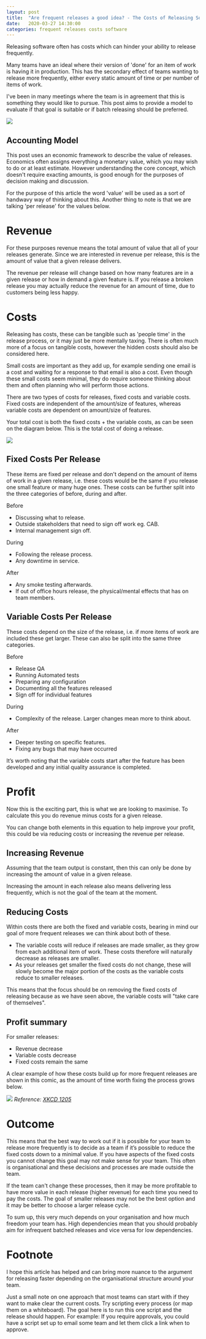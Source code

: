 ```yaml
---
layout: post
title:  "Are frequent releases a good idea? - The Costs of Releasing Software"
date:   2020-03-27 14:30:00
categories: frequent releases costs software
---
```


Releasing software often has costs which can hinder your ability to release frequently.

Many teams have an ideal where their version of 'done' for an item of work is having it in production. This has the secondary effect of teams wanting to release more frequently, either every static amount of time or per number of items of work.

I've been in many meetings where the team is in agreement that this is something they would like to pursue. This post aims to provide a model to evaluate if that goal is suitable or if batch releasing should be preferred.

![](/assets/images/costs-of-software/header.png)

## Accounting Model

This post uses an economic framework to describe the value of releases. Economics often assigns everything a monetary value, which you may wish to do or at least estimate. However understanding the core concept, which doesn't require exacting amounts, is good enough for the purposes of decision making and discussion.

For the purpose of this article the word 'value' will be used as a sort of handwavy way of thinking about this. Another thing to note is that we are talking 'per release' for the values below.

# Revenue

For these purposes revenue means the total amount of value that all of your releases generate. Since we are interested in revenue per release, this is the amount of value that a given release delivers.

The revenue per release will change based on how many features are in a given release or how in demand a given feature is. If you release a broken release you may actually reduce the revenue for an amount of time, due to customers being less happy.

# Costs

Releasing has costs, these can be tangible such as 'people time' in the release process, or it may just be more mentally taxing. There is often much more of a focus on tangible costs, however the hidden costs should also be considered here.

Small costs are important as they add up, for example sending one email is a cost and waiting for a response to that email is also a cost. Even though these small costs seem minimal, they do require someone thinking about them and often planning who will perform those actions.

There are two types of costs for releases, fixed costs and variable costs. Fixed costs are independent of the amount/size of features, whereas variable costs are dependent on amount/size of features.

Your total cost is both the fixed costs + the variable costs, as can be seen on the diagram below. This is the total cost of doing a release.

![](/assets/images/costs-of-software/costs.png)

## Fixed Costs Per Release

These items are fixed per release and don't depend on the amount of items of work in a given release, i.e. these costs would be the same if you release one small feature or many huge ones. These costs can be further split into the three categories of before, during and after.

Before
* Discussing what to release.
* Outside stakeholders that need to sign off work eg. CAB.
* Internal management sign off.

During
* Following the release process.
* Any downtime in service.

After
* Any smoke testing afterwards.
* If out of office hours release, the physical/mental effects that has on team members.


## Variable Costs Per Release

These costs depend on the size of the release, i.e. if more items of work are included these get larger. These can also be split into the same three categories.

Before
* Release QA
* Running Automated tests
* Preparing any configuration
* Documenting all the features released
* Sign off for individual features

During
* Complexity of the release. Larger changes mean more to think about.

After
* Deeper testing on specific features.
* Fixing any bugs that may have occurred

It’s worth noting that the variable costs start after the feature has been developed and any initial quality assurance is completed.

# Profit

Now this is the exciting part, this is what we are looking to maximise. To calculate this you do revenue minus costs for a given release.

You can change both elements in this equation to help improve your profit, this could be via reducing costs or increasing the revenue per release.

## Increasing Revenue

Assuming that the team output is constant, then this can only be done by increasing the amount of value in a given release.

Increasing the amount in each release also means delivering less frequently, which is not the goal of the team at the moment.

## Reducing Costs

Within costs there are both the fixed and variable costs, bearing in mind our goal of more frequent releases we can think about both of these.

* The variable costs will reduce if releases are made smaller, as they grow from each additional item of work. These costs therefore will naturally decrease as releases are smaller.
* As your releases get smaller the fixed costs do not change, these will slowly become the major portion of the costs as the variable costs reduce to smaller releases.

This means that the focus should be on removing the fixed costs of releasing because as we have seen above, the variable costs will "take care of themselves".

## Profit summary

For smaller releases:
* Revenue decrease
* Variable costs decrease
* Fixed costs remain the same

A clear example of how these costs build up for more frequent releases are shown in this comic, as the amount of time worth fixing the process grows below.

![](/assets/images/costs-of-software/xkcd-1205.png)
*Reference: [XKCD 1205][xkcd1205]*

# Outcome

This means that the best way to work out if it is possible for your team to release more frequently is to decide as a team if it’s possible to reduce the fixed costs down to a minimal value. If you have aspects of the fixed costs you cannot change this goal may not make sense for your team. This often is organisational and these decisions and processes are made outside the team.

If the team can't change these processes, then it may be more profitable to have more value in each release (higher revenue) for each time you need to pay the costs. The goal of smaller releases may not be the best option and it may be better to choose a larger release cycle.

To sum up, this very much depends on your organisation and how much freedom your team has. High dependencies mean that you should probably aim for infrequent batched releases and vice versa for low dependencies.

# Footnote

I hope this article has helped and can bring more nuance to the argument for releasing faster depending on the organisational structure around your team.

Just a small note on one approach that most teams can start with if they want to make clear the current costs. Try scripting every process (or map them on a whiteboard). The goal here is to run this one script and the release should happen. For example: If you require approvals, you could have a script set up to email some team and let them click a link when to approve.


[xkcd1205]: https://xkcd.com/1205/
